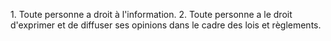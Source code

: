 1\. Toute personne a droit à l'information.
2\. Toute personne a le droit d'exprimer et de diffuser ses opinions
dans le cadre des lois et règlements.